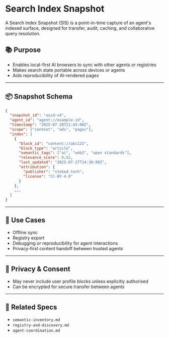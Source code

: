 # Search Index Snapshot

A Search Index Snapshot (SIS) is a point-in-time capture of an agent's indexed surface, designed for transfer, audit, caching, and collaborative query resolution.

## 📚 Purpose

- Enables local-first AI browsers to sync with other agents or registries
- Makes search state portable across devices or agents
- Aids reproducibility of AI-rendered pages

---

## 📦 Snapshot Schema

```json
{
  "snapshot_id": "uuid-v4",
  "agent_id": "agent://example-id",
  "timestamp": "2025-07-28T21:45:00Z",
  "scope": ["content", "ads", "pages"],
  "index": [
    {
      "block_id": "content://abc123",
      "block_type": "article",
      "semantic_tags": ["ai", "web3", "open standards"],
      "relevance_score": 0.92,
      "last_updated": "2025-07-27T14:30:00Z",
      "attribution": {
        "publisher": "stoked.tech",
        "license": "CC-BY-4.0"
      }
    },
    ...
  ]
}
```

---

## 🔄 Use Cases

- Offline sync
- Registry export
- Debugging or reproducibility for agent interactions
- Privacy-first content handoff between trusted agents

---

## 🔐 Privacy & Consent

- May never include user profile blocks unless explicitly authorised
- Can be encrypted for secure transfer between agents

---

## 🔗 Related Specs

- `semantic-inventory.md`
- `registry-and-discovery.md`
- `agent-coordination.md`

